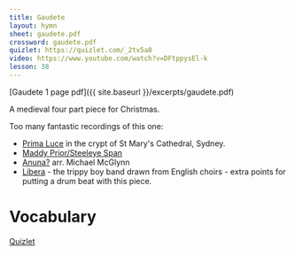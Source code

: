 ```yaml
---
title: Gaudete
layout: hymn
sheet: gaudete.pdf
crossword: gaudete.pdf
quizlet: https://quizlet.com/_2tv5a8
video: https://www.youtube.com/watch?v=DFtppysEl-k
lesson: 38
---
```


[Gaudete 1 page pdf]({{ site.baseurl }}/excerpts/gaudete.pdf)

A medieval four part piece for Christmas.

Too many fantastic recordings of this one:

* [Prima Luce](https://www.youtube.com/watch?v=DFtppysEl-k) in the crypt of St Mary's Cathedral, Sydney.
* [Maddy Prior/Steeleye Span](https://www.youtube.com/watch?v=EDc2FD-vy8M)
* [Anuna?](https://www.youtube.com/watch?v=WbKWk6RzaiM) arr. Michael McGlynn
* [Libera](https://www.youtube.com/watch?v=jrND_c1f4Ow) - the trippy boy band drawn from English choirs - extra points for putting a drum beat with this piece.

# Vocabulary

[Quizlet](https://quizlet.com/_2tv5a8)

